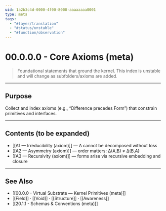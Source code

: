 ```yaml
---
uid: 1a2b3c4d-0000-4f00-8000-aaaaaaaa0001
type: meta
tags:
  - "#layer/translation"
  - "#status/unstable"
  - "#function/observation"
---
```


# 00.0.0.0 - Core Axioms (meta)

> Foundational statements that ground the kernel. This index is unstable and will change as subfolders/axioms are added.

---

## Purpose

Collect and index axioms (e.g., “Difference precedes Form”) that constrain primitives and interfaces.

---

## Contents (to be expanded)

- [[A1 — Irreducibility (axiom)]] — ∆ cannot be decomposed without loss
- [[A2 — Asymmetry (axiom)]] — order matters: ∆(A,B) ≠ ∆(B,A)
- [[A3 — Recursivity (axiom)]] — forms arise via recursive embedding and closure

---

## See Also

- [[00.0.0 - Virtual Substrate — Kernel Primitives (meta)]]
- [[Field]] · [[Void]] · [[Structure]] · [[Awareness]]
- [[20.1.1 - Schemas & Conventions (meta)]]
